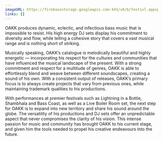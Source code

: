 ```yaml
---
imageURL: https://firebasestorage.googleapis.com:443/v0/b/festivl.appspot.com/o/userContent%2F729FC58C-DBBD-4A5F-B82A-74CBA9038E27.png?alt=media&token=7db83a1a-dd94-4d63-a2b2-406ada5ed58d
links: []
---
```

OAKK produces dynamic, eclectic, and infectious bass music that is impossible to resist. His high energy DJ sets display his commitment to diversity and flow, while telling a cohesive story that covers a vast musical range and is nothing short of striking.

Musically speaking, OAKK’s catalogue is melodically beautiful and highly energetic — incorporating his respect for the cultures and communities that have influenced the musical landscape of the present. With a strong commitment and respect for a multitude of genres, OAKK is able to effortlessly blend and weave between different soundscapes, creating a sound of his own. With a consistent output of releases, OAKK’s primary focus is to always create projects that vary from previous ones, while maintaining trademark qualities to his productions.

With performances at premier festivals such as Lightning in a Bottle, Shambhala and Bass Coast, as well as a Live Boiler Room set, the next step for OAKK is to expand into new territory and share his sound around the globe. The versatility of his productions and DJ sets offer an unpredictable aspect that never compromises the clarity of his vision. This intense passion for music and community has brought OAKK to his current stage, and given him the tools needed to propel his creative endeavours into the future.